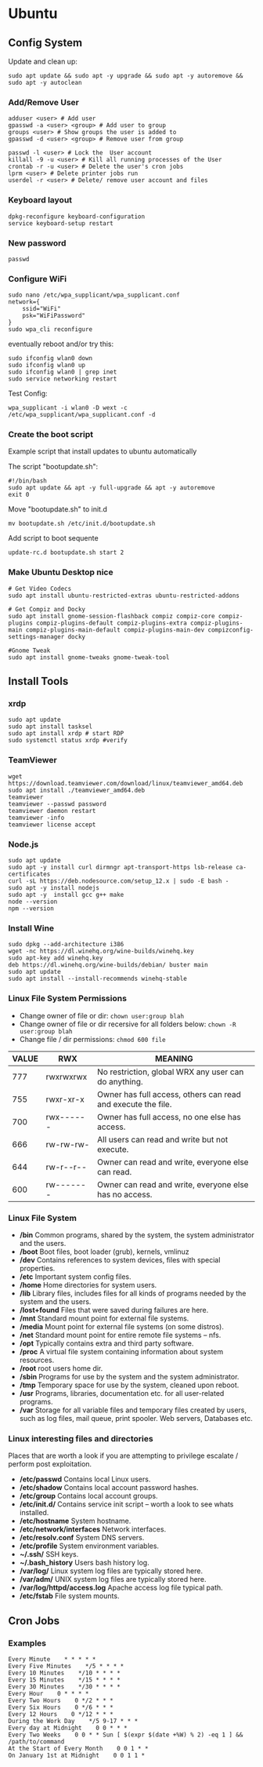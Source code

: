 # Ubuntu

## Config System

Update and clean up:

```shell
sudo apt update && sudo apt -y upgrade && sudo apt -y autoremove && sudo apt -y autoclean
```

### Add/Remove User

```shell
adduser <user> # Add user
gpasswd -a <user> <group> # Add user to group
groups <user> # Show groups the user is added to
gpasswd -d <user> <group> # Remove user from group

passwd -l <user> # Lock the  User account
killall -9 -u <user> # Kill all running processes of the User
crontab -r -u <user> # Delete the user's cron jobs
lprm <user> # Delete printer jobs run
userdel -r <user> # Delete/ remove user account and files
```

### Keyboard layout

```shell
dpkg-reconfigure keyboard-configuration
service keyboard-setup restart
```

### New password

```shell
passwd
```

### Configure WiFi

```shell
sudo nano /etc/wpa_supplicant/wpa_supplicant.conf
network={
    ssid="WiFi"
    psk="WiFiPassword"
}
sudo wpa_cli reconfigure
```

eventually reboot and/or try this:

```shell
sudo ifconfig wlan0 down
sudo ifconfig wlan0 up
sudo ifconfig wlan0 | grep inet
sudo service networking restart
```

Test Config:

```shell
wpa_supplicant -i wlan0 -D wext -c /etc/wpa_supplicant/wpa_supplicant.conf -d
```

### Create the boot script

Example script that install updates to ubuntu automatically

The script "bootupdate.sh":

```shell
#!/bin/bash
sudo apt update && apt -y full-upgrade && apt -y autoremove
exit 0
```

Move "bootupdate.sh" to init.d

```shell
mv bootupdate.sh /etc/init.d/bootupdate.sh
```

Add script to boot sequente

```shell
update-rc.d bootupdate.sh start 2
```

### Make Ubuntu Desktop nice

```shell
# Get Video Codecs
sudo apt install ubuntu-restricted-extras ubuntu-restricted-addons

# Get Compiz and Docky
sudo apt install gnome-session-flashback compiz compiz-core compiz-plugins compiz-plugins-default compiz-plugins-extra compiz-plugins-main compiz-plugins-main-default compiz-plugins-main-dev compizconfig-settings-manager docky

#Gnome Tweak
sudo apt install gnome-tweaks gnome-tweak-tool
```

## Install Tools

### xrdp

```shell
sudo apt update
sudo apt install tasksel
sudo apt install xrdp # start RDP
sudo systemctl status xrdp #verify
```

### TeamViewer

```shell
wget https://download.teamviewer.com/download/linux/teamviewer_amd64.deb
sudo apt install ./teamviewer_amd64.deb
teamviewer
teamviewer --passwd password
teamviewer daemon restart
teamviewer -info
teamviewer license accept
```

### Node.js

```shell
sudo apt update
sudo apt -y install curl dirmngr apt-transport-https lsb-release ca-certificates
curl -sL https://deb.nodesource.com/setup_12.x | sudo -E bash -
sudo apt -y install nodejs
sudo apt -y  install gcc g++ make
node --version
npm --version
```

### Install Wine

```shell
sudo dpkg --add-architecture i386
wget -nc https://dl.winehq.org/wine-builds/winehq.key
sudo apt-key add winehq.key
deb https://dl.winehq.org/wine-builds/debian/ buster main
sudo apt update
sudo apt install --install-recommends winehq-stable
```

### Linux File System Permissions

- Change owner of file or dir: ```chown user:group blah```
- Change owner of file or dir recersive for all folders below: ```chown -R user:group blah```
- Change file / dir permissions: ```chmod 600 file```

|VALUE|RWX|MEANING|
|---|--|--|
|777|rwxrwxrwx| No restriction, global WRX any user can do anything.|
|755|rwxr-xr-x| Owner has full access, others can read and execute the file.|
|700|rwx------| Owner has full access, no one else has access.|
|666|rw-rw-rw-| All users can read and write but not execute.|
|644|rw-r--r--| Owner can read and write, everyone else can read.|
|600|rw-------| Owner can read and write, everyone else has no access.|

### Linux File System

- **/bin** Common programs, shared by the system, the system administrator and the users.
- **/boot** Boot files, boot loader (grub), kernels, vmlinuz
- **/dev** Contains references to system devices, files with special properties.
- **/etc** Important system config files.
- **/home** Home directories for system users.
- **/lib** Library files, includes files for all kinds of programs needed by the system and the users.
- **/lost+found** Files that were saved during failures are here.
- **/mnt** Standard mount point for external file systems.
- **/media** Mount point for external file systems (on some distros).
- **/net** Standard mount point for entire remote file systems – nfs.
- **/opt** Typically contains extra and third party software.
- **/proc** A virtual file system containing information about system resources.
- **/root** root users home dir.
- **/sbin** Programs for use by the system and the system administrator.
- **/tmp** Temporary space for use by the system, cleaned upon reboot.
- **/usr** Programs, libraries, documentation etc. for all user-related programs.
- **/var** Storage for all variable files and temporary files created by users, such as log files, mail queue, print spooler. Web servers, Databases etc.

### Linux interesting files and directories

Places that are worth a look if you are attempting to privilege escalate / perform post exploitation.

- **/etc/passwd** Contains local Linux users.
- **/etc/shadow** Contains local account password hashes.
- **/etc/group** Contains local account groups.
- **/etc/init.d/** Contains service init script – worth a look to see whats installed.
- **/etc/hostname** System hostname.
- **/etc/network/interfaces** Network interfaces.
- **/etc/resolv.conf** System DNS servers.
- **/etc/profile** System environment variables.
- **~/.ssh/** SSH keys.
- **~/.bash_history** Users bash history log.
- **/var/log/** Linux system log files are typically stored here.
- **/var/adm/** UNIX system log files are typically stored here.
- **/var/log/httpd/access.log** Apache access log file typical path.
- **/etc/fstab** File system mounts.

## Cron Jobs

### Examples

```shell
Every Minute    * * * * *
Every Five Minutes    */5 * * * *
Every 10 Minutes    */10 * * * *
Every 15 Minutes    */15 * * * *
Every 30 Minutes    */30 * * * *
Every Hour    0 * * * *
Every Two Hours    0 */2 * * *
Every Six Hours    0 */6 * * *
Every 12 Hours    0 */12 * * *
During the Work Day    */5 9-17 * * *
Every day at Midnight    0 0 * * *
Every Two Weeks    0 0 * * Sun [ $(expr $(date +%W) % 2) -eq 1 ] && /path/to/command
At the Start of Every Month    0 0 1 * *
On January 1st at Midnight    0 0 1 1 *
```
